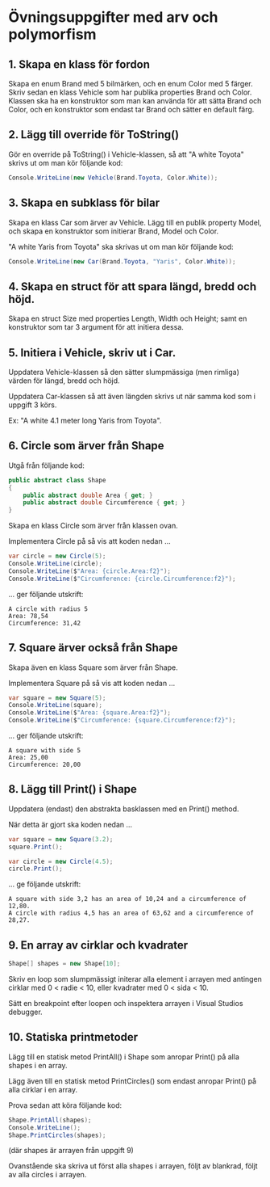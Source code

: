 # Övningsuppgifter med arv och polymorfism

## 1. Skapa en klass för fordon
Skapa en enum Brand med 5 bilmärken, och en enum Color med 5 färger. Skriv sedan en klass Vehicle som har publika properties Brand och Color. Klassen ska ha en konstruktor som man kan använda för att sätta Brand och Color, och en konstruktor som endast tar Brand och sätter en default färg.

## 2. Lägg till override för ToString()
Gör en override på ToString() i Vehicle-klassen, så att "A white Toyota" skrivs ut om man kör följande kod:

```cs
Console.WriteLine(new Vehicle(Brand.Toyota, Color.White));
```

## 3. Skapa en subklass för bilar
Skapa en klass Car som ärver av Vehicle. Lägg till en publik property Model, och skapa en konstruktor som initierar Brand, Model och Color.

"A white Yaris from Toyota" ska skrivas ut om man kör följande kod:

```cs
Console.WriteLine(new Car(Brand.Toyota, "Yaris", Color.White));
```

## 4. Skapa en struct för att spara längd, bredd och höjd.

Skapa en struct Size med properties Length, Width och Height; samt en konstruktor som tar 3 argument för att initiera dessa.

## 5. Initiera i Vehicle, skriv ut i Car.

Uppdatera Vehicle-klassen så den sätter slumpmässiga (men rimliga) värden för längd, bredd och höjd.

Uppdatera Car-klassen så att även längden skrivs ut när samma kod som i uppgift 3 körs.

Ex: "A white 4.1 meter long Yaris from Toyota".

## 6. Circle som ärver från Shape

Utgå från följande kod:

```cs
public abstract class Shape
{
    public abstract double Area { get; }
    public abstract double Circumference { get; }
}
```

Skapa en klass Circle som ärver från klassen ovan.

Implementera Circle på så vis att koden nedan ...

```cs
var circle = new Circle(5);
Console.WriteLine(circle);
Console.WriteLine($"Area: {circle.Area:f2}");
Console.WriteLine($"Circumference: {circle.Circumference:f2}");
```

... ger följande utskrift:

```
A circle with radius 5
Area: 78,54
Circumference: 31,42
```

## 7. Square ärver också från Shape

Skapa även en klass Square som ärver från Shape.

Implementera Square på så vis att koden nedan ...

```cs
var square = new Square(5);
Console.WriteLine(square);
Console.WriteLine($"Area: {square.Area:f2}");
Console.WriteLine($"Circumference: {square.Circumference:f2}");
```

... ger följande utskrift:

```
A square with side 5
Area: 25,00
Circumference: 20,00
```

## 8. Lägg till Print() i Shape

Uppdatera (endast) den abstrakta basklassen med en Print() method.

När detta är gjort ska koden nedan ...

```cs
var square = new Square(3.2);
square.Print();

var circle = new Circle(4.5);
circle.Print();
```
... ge följande utskrift:

```
A square with side 3,2 has an area of 10,24 and a circumference of 12,80.
A circle with radius 4,5 has an area of 63,62 and a circumference of 28,27.
```

## 9. En array av cirklar och kvadrater
```cs
Shape[] shapes = new Shape[10];
```

Skriv en loop som slumpmässigt initerar alla element i arrayen med antingen cirklar med 0 < radie < 10, eller kvadrater med 0 < sida < 10.

Sätt en breakpoint efter loopen och inspektera arrayen i Visual Studios debugger.

## 10. Statiska printmetoder
Lägg till en statisk metod PrintAll() i Shape som anropar Print() på alla shapes i en array.

Lägg även till en statisk metod PrintCircles() som endast anropar Print() på alla cirklar i en array.

Prova sedan att köra följande kod:
```cs
Shape.PrintAll(shapes);
Console.WriteLine();
Shape.PrintCircles(shapes);
```
(där shapes är arrayen från uppgift 9)

Ovanstående ska skriva ut först alla shapes i arrayen, följt av blankrad, följt av alla circles i arrayen.

